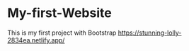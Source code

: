 # My-first-Website
This is my first project with Bootstrap
https://stunning-lolly-2834ea.netlify.app/
